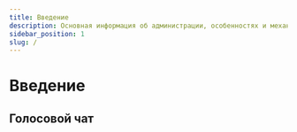 ```yaml
---
title: Введение
description: Основная информация об администрации, особенностях и механиках игрового геймплея.
sidebar_position: 1
slug: /
---
```


# Введение

## Голосовой чат
